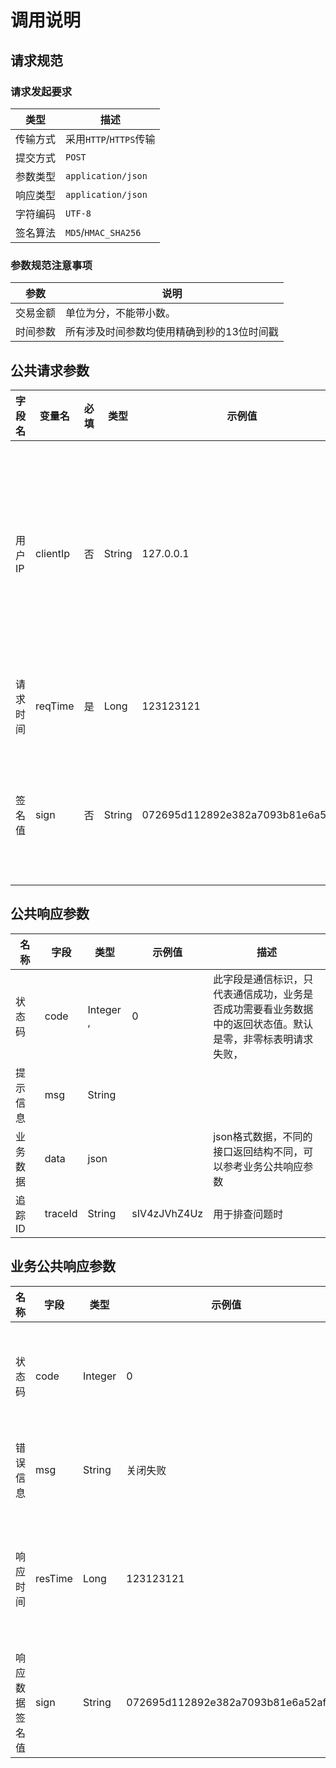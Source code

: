 # 调用说明

## 请求规范
### 请求发起要求 
| 类型   | 描述                  |
|------|---------------------| 
| 传输方式 | 采用`HTTP`/`HTTPS`传输  | 
| 提交方式 | `POST`              | 
| 参数类型 | `application/json`  | 
| 响应类型 | `application/json`  | 
| 字符编码 | `UTF-8`             | 
| 签名算法 | `MD5`/`HMAC_SHA256` | 

### 参数规范注意事项
| 参数   | 说明                     |
|------|------------------------| 
| 交易金额 | 单位为分，不能带小数。            |
| 时间参数 | 所有涉及时间参数均使用精确到秒的13位时间戳 |

## 公共请求参数

| 字段名<img width=70/> | 变量名      | 必填 | 类型     | 示例值                              | 描述<img width=200/>                |
|--------------------|----------|----|--------|----------------------------------|-----------------------------------|
| 用户IP               | clientIp | 否  | String | 127.0.0.1                        | 支持V4和V6，部分支付方式要求必填，如调用微信支付方式时Long |
| 请求时间               | reqTime  | 是  | Long   | 123123121                        | 使用时间戳(秒级)                         |
| 签名值                | sign     | 否  | String | 072695d112892e382a7093b81e6a52af | 如果在后台系统中开启验签选项后必填                 |

## 公共响应参数

| 名称<img width=70/> | 字段      | 类型         | 示例值          | 描述                                                    |
|-------------------|---------|------------|--------------|-------------------------------------------------------|
| 状态码               | code    | Integer  , | 0            | 此字段是通信标识，只代表通信成功，业务是否成功需要看业务数据中的返回状态值。默认是零，非零标表明请求失败， |
| 提示信息              | msg     | String     |              |                                                       |
| 业务数据              | data    | json       |              | json格式数据，不同的接口返回结构不同，可以参考业务公共响应参数                     |
| 追踪ID              | traceId | String     | sIV4zJVhZ4Uz | 用于排查问题时                                               |


## 业务公共响应参数

| 名称<img width=70/> | 字段      | 类型      | 示例值                              | 描述                |
|-------------------|---------|---------|----------------------------------|-------------------|
| 状态码               | code    | Integer | 0                                | 为零表示成功，非零表示失败     |
| 错误信息              | msg     | String  | 关闭失败                             | 状态非零时会有返回值        |
| 响应时间              | resTime | Long    | 123123121                        | 服务返回请求的时间，时间戳(秒级) |
| 响应数据签名值           | sign    | String  | 072695d112892e382a7093b81e6a52af | 对响应内容进行签名         |
